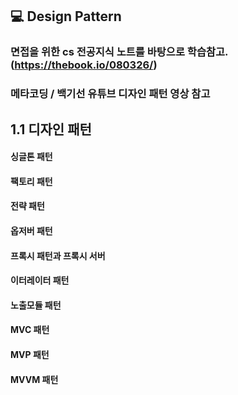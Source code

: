 ## 💻 Design Pattern
### 면접을 위한 cs 전공지식 노트를 바탕으로 학습참고.(https://thebook.io/080326/)
### 메타코딩 / 백기선 유튜브 디자인 패턴 영상 참고

## 1.1 디자인 패턴
#### 싱글톤 패턴
#### 팩토리 패턴
#### 전략 패턴
#### 옵저버 패턴
#### 프록시 패턴과 프록시 서버
#### 이터레이터 패턴
#### 노출모듈 패턴
#### MVC 패턴
#### MVP 패턴
#### MVVM 패턴